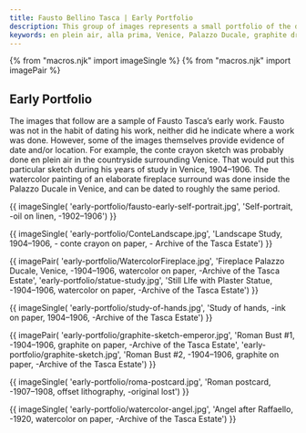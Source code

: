 ```yaml
---
title: Fausto Bellino Tasca | Early Portfolio
description: This group of images represents a small portfolio of the drawings, paintings, and sketches which Fausto Tasca completed during his early career. Fausto’s early works show his enormous potential.
keywords: en plein air, alla prima, Venice, Palazzo Ducale, graphite drawing, oil painting, watercolor painting
---
```

{% from "macros.njk" import imageSingle %}
{% from "macros.njk" import imagePair %}

## Early Portfolio

The images that follow are a sample of Fausto Tasca’s early work. Fausto was not in the habit of dating his work, neither did he indicate where a work was done. However, some of the images themselves provide evidence of date and/or location. For example, the conte crayon sketch was probably done <span class="ital">en plein air</span> in the countryside surrounding Venice. That would put this particular sketch during his years of study in Venice, 1904&#8211;1906. The watercolor painting of an elaborate fireplace surround was done inside the Palazzo Ducale in Venice, and can be dated to roughly the same period.

{{ imageSingle(
'early-portfolio/fausto-early-self-portrait.jpg',
'Self-portrait, -oil on linen, -1902&#8211;1906')
}}

{{ imageSingle(
'early-portfolio/ConteLandscape.jpg',
'Landscape Study, 1904&#8211;1906, -
conte crayon on paper, -
Archive of the Tasca Estate')
}}

{{ imagePair(
'early-portfolio/WatercolorFireplace.jpg',
'Fireplace Palazzo Ducale, Venice, -1904&#8211;1906, watercolor on paper, -Archive of the Tasca Estate',
'early-portfolio/statue-study.jpg',
'Still LIfe with Plaster Statue, -1904&#8211;1906, watercolor on paper, -Archive of the Tasca Estate')
}}

{{ imageSingle(
'early-portfolio/study-of-hands.jpg',
'Study of hands, -ink on paper, 1904&#8211;1906, -Archive of the Tasca Estate')
}}

{{ imagePair(
'early-portfolio/graphite-sketch-emperor.jpg',
'Roman Bust #1, -1904&#8211;1906, graphite on paper, -Archive of the Tasca Estate',
'early-portfolio/graphite-sketch.jpg',
'Roman Bust #2, -1904&#8211;1906, graphite on paper, -Archive of the Tasca Estate')
}}

{{ imageSingle(
'early-portfolio/roma-postcard.jpg',
'Roman postcard, -1907&#8211;1908, offset lithography, -original lost')
}}

{{ imageSingle(
'early-portfolio/watercolor-angel.jpg',
'Angel after Raffaello, -1920, watercolor on paper, -Archive of the Tasca Estate')
}}
